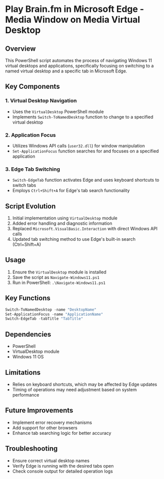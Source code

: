 # Play Brain.fm in Microsoft Edge - Media Window on Media Virtual Desktop

## Overview
This PowerShell script automates the process of navigating Windows 11 virtual desktops and applications, specifically focusing on switching to a named virtual desktop and a specific tab in Microsoft Edge.

## Key Components

### 1. Virtual Desktop Navigation
- Uses the `VirtualDesktop` PowerShell module
- Implements `Switch-ToNamedDesktop` function to change to a specified virtual desktop

### 2. Application Focus
- Utilizes Windows API calls (`user32.dll`) for window manipulation
- `Set-ApplicationFocus` function searches for and focuses on a specified application

### 3. Edge Tab Switching
- `Switch-EdgeTab` function activates Edge and uses keyboard shortcuts to switch tabs
- Employs `Ctrl+Shift+A` for Edge's tab search functionality

## Script Evolution
1. Initial implementation using `VirtualDesktop` module
2. Added error handling and diagnostic information
3. Replaced `Microsoft.VisualBasic.Interaction` with direct Windows API calls
4. Updated tab switching method to use Edge's built-in search (Ctrl+Shift+A)

## Usage
1. Ensure the `VirtualDesktop` module is installed
2. Save the script as `Navigate-Windows11.ps1`
3. Run in PowerShell: `.\Navigate-Windows11.ps1`

## Key Functions

```powershell
Switch-ToNamedDesktop -name "DesktopName"
Set-ApplicationFocus -name "ApplicationName"
Switch-EdgeTab -tabTitle "TabTitle"
```

## Dependencies
- PowerShell
- VirtualDesktop module
- Windows 11 OS

## Limitations
- Relies on keyboard shortcuts, which may be affected by Edge updates
- Timing of operations may need adjustment based on system performance

## Future Improvements
- Implement error recovery mechanisms
- Add support for other browsers
- Enhance tab searching logic for better accuracy

## Troubleshooting
- Ensure correct virtual desktop names
- Verify Edge is running with the desired tabs open
- Check console output for detailed operation logs